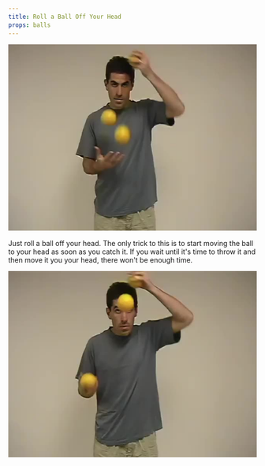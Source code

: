 ```yaml
---
title: Roll a Ball Off Your Head
props: balls
---
```


![Roll a Ball Off Your Head](/site/videos/poster/rolloffhead.jpg)

Just roll a ball off your head. The only trick to this is to start moving the ball to your head as soon as you catch it. If you wait until it's time to throw it and then move it you your head, there won't be enough time.

![Roll All Ball Off Your Head](/site/videos/poster/rollalloffhead.jpg)


